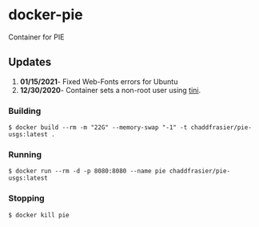 # docker-pie
Container for PIE

## Updates
1. **01/15/2021**- Fixed Web-Fonts errors for Ubuntu
1. **12/30/2020**- Container sets a non-root user using [tini](https://github.com/krallin/tini/#tini---a-tiny-but-valid-init-for-containers).

### Building
```{bash}
$ docker build --rm -m "22G" --memory-swap "-1" -t chaddfrasier/pie-usgs:latest .
```
### Running
```{bash}
$ docker run --rm -d -p 8080:8080 --name pie chaddfrasier/pie-usgs:latest
```
### Stopping
```{bash}
$ docker kill pie
```